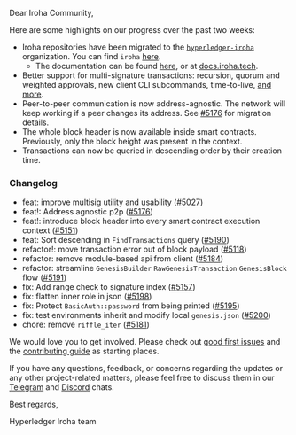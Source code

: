 Dear Iroha Community,

Here are some highlights on our progress over the past two weeks:

- Iroha repositories have been migrated to the [`hyperledger-iroha`](https://github.com/hyperledger-iroha) organization. You can find `iroha` [here](https://github.com/hyperledger-iroha/iroha).
  - The documentation can be found [here](https://hyperledger-iroha.github.io/iroha-2-docs/), or at [docs.iroha.tech](https://docs.iroha.tech/).
- Better support for multi-signature transactions: recursion, quorum and weighted approvals, new client CLI subcommands, time-to-live, [and more](https://github.com/hyperledger-iroha/iroha/pull/5027).
- Peer-to-peer communication is now address-agnostic. The network will keep working if a peer changes its address. See [#5176](https://github.com/hyperledger/iroha/pull/5176) for migration details.
- The whole block header is now available inside smart contracts. Previously, only the block height was present in the context.
- Transactions can now be queried in descending order by their creation time.

### Changelog

* feat: improve multisig utility and usability ([#5027](https://github.com/hyperledger/iroha/pull/5027))
* feat!: Address agnostic p2p ([#5176](https://github.com/hyperledger/iroha/pull/5176))
* feat!: introduce block header into every smart contract execution context ([#5151](https://github.com/hyperledger/iroha/pull/5151))
* feat: Sort descending in `FindTransactions` query ([#5190](https://github.com/hyperledger/iroha/pull/5190))
* refactor!: move transaction error out of block payload ([#5118](https://github.com/hyperledger/iroha/pull/5118))
* refactor: remove module-based api from client ([#5184](https://github.com/hyperledger/iroha/pull/5184))
* refactor: streamline `GenesisBuilder` `RawGenesisTransaction` `GenesisBlock` flow ([#5191](https://github.com/hyperledger/iroha/pull/5191))
* fix: Add range check to signature index ([#5157](https://github.com/hyperledger/iroha/pull/5157))
* fix: flatten inner role in json ([#5198](https://github.com/hyperledger/iroha/pull/5198))
* fix: Protect `BasicAuth::password` from being printed ([#5195](https://github.com/hyperledger/iroha/pull/5195))
* fix: test environments inherit and modify local `genesis.json` ([#5200](https://github.com/hyperledger/iroha/pull/5200))
* chore: remove `riffle_iter` ([#5181](https://github.com/hyperledger/iroha/pull/5181))

We would love you to get involved. Please check out [good first issues](https://github.com/hyperledger/iroha/issues?q=is%3Aopen+is%3Aissue+label%3A%22good+first+issue%22) and the [contributing guide](https://github.com/hyperledger/iroha/blob/main/CONTRIBUTING.md) as starting places.

If you have any questions, feedback, or concerns regarding the updates or any other project-related matters, please feel free to discuss them in our [Telegram](https://t.me/hyperledgeriroha) and [Discord](https://discord.com/channels/905194001349627914/905205848547155968) chats.

Best regards,

Hyperledger Iroha team